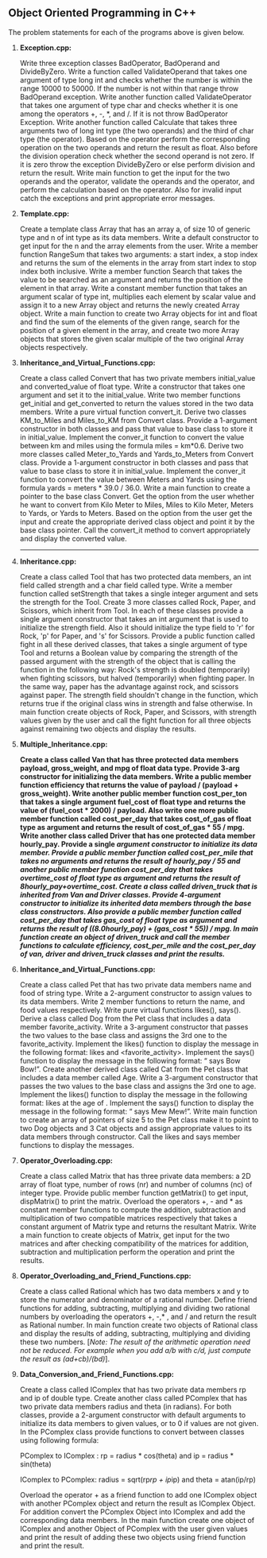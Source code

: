 ## Object Oriented Programming in C++

The problem statements for each of the programs above is given below.

1. **Exception.cpp:**

   Write three exception classes BadOperator, BadOperand and DivideByZero. Write a function called ValidateOperand that takes one argument of type long int and checks whether the number is within the range 10000 to 50000. If the number is not within that range throw BadOperand exception. Write another function called ValidateOperator that takes one argument of type char and checks whether it is one among the operators +, -, *, and /. If it is not throw BadOperator Exception. Write another function called Calculate that takes three arguments two of long int type (the two operands) and the third of char type (the operator). Based on the operator perform the corresponding operation on the two operands and return the result as float. Also before the division operation check whether the second operand is not zero. If it is zero throw the exception DivideByZero or else perform division and return the result. Write main function to get the input for the two operands and the operator, validate the operands and the operator, and perform the calculation based on the operator. Also for invalid input catch the exceptions and print appropriate error messages.

2. **Template.cpp:**  

   Create a template class Array that has an array a, of size 10 of generic type and n of int type as its data members. Write a default constructor to get input for the n and the array elements from the user. Write a member function RangeSum that takes two arguments: a start index, a stop index and returns the sum of the elements in the array from start index to stop index both inclusive. Write a member function Search that takes the value to be searched as an argument and returns the position of the element in that array. Write a constant member function that takes an argument scalar of type int, multiplies each element by scalar value and assign it to a new Array object and returns the newly created Array object. Write a main function to create two Array objects for int and float and find the sum of the elements of the given range, search for the position of a given element in the array, and create two more Array objects that stores the given scalar multiple of the two original Array objects respectively.

3. **Inheritance_and_Virtual_Functions.cpp:**

   Create a class called Convert that has two private members initial_value and converted_value of float type. Write a constructor that takes one argument and set it to the initial_value. Write two member functions get_initial and get_converted to return the values stored in the two data members. Write a pure virtual function convert_it. Derive two classes KM_to_Miles and Miles_to_KM from Convert class. Provide a 1-argument constructor in both classes and pass that value to base class to store it in initial_value. Implement the conver_it function to convert the value between km and miles using the formula miles = km*0.6. Derive two more classes called Meter_to_Yards and Yards_to_Meters from Convert class. Provide a 1-argument constructor in both classes and pass that value to base class to store it in initial_value. Implement the conver_it function to convert the value between Meters and Yards using the formula yards = meters * 39.0 / 36.0. Write a main function to create a pointer to the base class Convert. Get the option from the user whether he want to convert from Kilo Meter to Miles, Miles to Kilo Meter, Meters to Yards, or Yards to Meters. Based on the option from the user get the input and create the appropriate derived class object and point it by the base class pointer. Call the convert_it method to convert appropriately and display the converted value.

   ****

4. **Inheritance.cpp:**

   Create a class called Tool that has two protected data members, an int field called strength and a char field called type. Write a member function called setStrength that takes a single integer argument and sets the strength for the Tool. Create 3 more classes called Rock, Paper, and Scissors, which inherit from Tool. In each of these classes provide a single argument constructor that takes an int argument that is used to initialize the strength field. Also it should initialize the type field to 'r' for Rock, 'p' for Paper, and 's' for Scissors. Provide a public function called fight in all these derived classes, that takes a single argument of type Tool and returns a Boolean value by comparing the strength of the passed argument with the strength of the object that is calling the function in the following way: Rock's strength is doubled (temporarily) when fighting scissors, but halved (temporarily) when fighting paper. In the same way, paper has the advantage against rock, and scissors against paper. The strength field shouldn't change in the function, which returns true if the original class wins in strength and false otherwise. In main function create objects of Rock, Paper, and Scissors, with strength values given by the user and call the fight function for all three objects against remaining two objects and display the results.

5. **Multiple_Inheritance.cpp:**

   ****Create a class called Van that has three protected data members payload, gross_weight, and mpg of float data type. Provide 3-arg constructor for initializing the data members. Write a public member function efficiency that returns the value of payload / (payload + gross_weight). Write another public member function cost_per_ton that takes a single argument fuel_cost of float type and returns the value of (fuel_cost * 2000) / payload. Also write one more public member function called cost_per_day that takes cost_of_gas of float type as argument and returns the result of cost_of_gas * 55 / mpg. Write another class called Driver that has one protected data member hourly_pay. Provide a single *argument constructor to initialize its data member. Provide a public member function called cost_per_mile that takes no arguments and returns the result of hourly_pay / 55 and another public member function cost_per_day that takes overtime_cost of float type as argument and returns the result of 8hourly_pay+overtime_cost. Create a class called driven_truck that is inherited from Van and Driver classes. Provide 4-argument constructor to initialize its inherited data members through the base class constructors. Also provide a public member function called cost_per_day that takes gas_cost of float type as argument and returns the result of ((8.0hourly_pay) + (gas_cost * 55)) / mpg. In main function create an object of driven_truck and call the member functions to calculate efficiency, cost_per_mile and the cost_per_day of van, driver and driven_truck classes and print the results.*****

6. **Inheritance_and_Virtual_Functions.cpp:**

   Create a class called Pet that has two private data members name and food of string type. Write a 2-argument constructor to assign values to its data members. Write 2 member functions to return the name, and food values respectively. Write pure virtual functions likes(), says(). Derive a class called Dog from the Pet class that includes a data member favorite_activity. Write a 3-argument constructor that passes the two values to the base class and assigns the 3rd one to the favorite_activity. Implement the likes() function to display the message in the following format: <Name of the dog> likes <Food> and <favorite_activity>. Implement the says() function to display the message in the following format: “<Name of the Dog> says Bow Bow!”. Create another derived class called Cat from the Pet class that includes a data member called Age. Write a 3-argument constructor that passes the two values to the base class and assigns the 3rd one to age. Implement the likes() function to display the message in the following format: <Name of the cat> likes <Food> at the age of <age>. Implement the says() function to display the message in the following format: “<Name of the Cat> says Mew Mew!”. Write main function to create an array of pointers of size 5 to the Pet class make it to point to two Dog objects and 3 Cat objects and assign appropriate values to its data members through constructor. Call the likes and says member functions to display the messages.

7. **Operator_Overloading.cpp:**

   Create a class called Matrix that has three private data members: a 2D array of float type, number of rows (nr) and number of columns (nc) of integer type. Provide public member function getMatrix() to get input, dispMatrix() to print the matrix. Overload the operators +, - and * as constant member functions to compute the addition, subtraction and multiplication of two compatible matrices respectively that takes a constant argument of Matrix type and returns the resultant Matrix. Write a main function to create objects of Matrix, get input for the two matrices and after checking compatibility of the matrices for addition, subtraction and multiplication perform the operation and print the results.

8. **Operator_Overloading_and_Friend_Functions.cpp:**

   Create a class called Rational which has two data members x and y to store the numerator and denominator of a rational number. Define friend functions for adding, subtracting, multiplying and dividing two rational numbers by overloading the operators +, -,* , and / and return the result as Rational number. In main function create two objects of Rational class and display the results of adding, subtracting, multiplying and dividing these two numbers. [*Note: The result of the arithmetic operation need not be reduced. For example when you add a/b with c/d, just compute the result as (ad+cb)/(bd)*].

9. **Data_Conversion_and_Friend_Functions.cpp:**

   Create a class called IComplex that has two private data members rp and ip of double type. Create another class called PComplex that has two private data members radius and theta (in radians). For both classes, provide a 2-argument constructor with default arguments to initialize its data members to given values, or to 0 if values are not given. In the PComplex class provide functions to convert between classes using following formula:

    PComplex to IComplex : rp = radius * cos(theta) and ip = radius * sin(theta)

    IComplex to PComplex: radius = sqrt(rp*rp + ip*ip) and theta = atan(ip/rp)

   Overload the operator + as a friend function to add one IComplex object with another PComplex object and return the result as IComplex Object. For addition convert the PComplex Object into IComplex and add the corresponding data members. In the main function create one object of IComplex and another Object of PComplex with the user given values and print the result of adding these two objects using friend function and print the result.

   